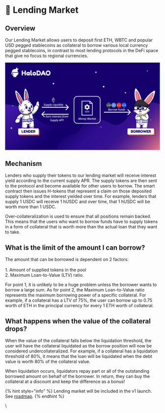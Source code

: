 # 🏦 Lending Market

## Overview&#x20;

Our Lending Market allows users to deposit first ETH, WBTC and popular USD pegged stablecoins as collateral to borrow various local currency pegged stablecoins, in contrast to most lending protocols in the DeFi space that give no focus to regional currencies.&#x20;

![](<../.gitbook/assets/Money Market-2.png>)

## Mechanism

Lenders who supply their tokens to our lending market will receive interest yield according to the current supply APR. The supply tokens are then sent to the protocol and become available for other users to borrow. The smart contract then issues H-tokens that represent a claim on those deposited supply tokens and the interest yielded over time. For example, lenders that supply 1 USDC will receive 1 hUSDC and over time, that 1 hUSDC will be worth more than 1 USDC.&#x20;

Over-collateralization is used to ensure that all positions remain backed. This means that the users who want to borrow funds have to supply tokens in a form of collateral that is worth more than the actual loan that they want to take.

## What is the limit of the amount I can borrow?&#x20;

The amount that can be borrowed is dependent on 2 factors:\
\
1\. Amount of supplied tokens in the pool\
2\. Maximum Loan-to-Value (LTV) ratio.

For point 1, it is unlikely to be a huge problem unless the borrower wants to borrow a large sum. As for point 2, the Maximum Loan-to-Value ratio represents the maximum borrowing power of a specific collateral. For example, if a collateral has a LTV of 75%, the user can borrow up to 0.75 worth of ETH in the principal currency for every 1 ETH worth of collateral.

## What happens when the value of the collateral drops?&#x20;

When the value of the collateral falls below the liquidation threshold, the user will have the collateral liquidated as the borrow position will now be considered undercollateralized. For example, if a collateral has a liquidation threshold of 80%, it means that the loan will be liquidated when the debt value is worth 80% of the collateral value.

When liquidation occurs, liquidators repay part or all of the outstanding borrowed amount on behalf of the borrower. In return, they can buy the collateral at a discount and keep the difference as a bonus!

{% hint style="info" %}
Lending market will be included in the v1 launch. See [roadmap](../roadmap/overview.md).
{% endhint %}

\
